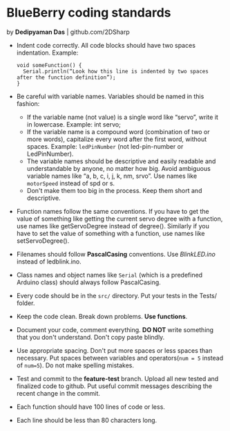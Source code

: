  # BlueBerry coding standards
by **Dedipyaman Das** | github.com/2DSharp


* Indent code correctly. All code blocks should have two spaces indentation. Example: 

      void someFunction() {
        Serial.println(“Look how this line is indented by two spaces after the function definition”);
      }
* Be careful with variable names. Variables should be named in this fashion:
   * If the variable name (not value) is a single word like “servo”, write it in lowercase. Example: int servo;
   * If the variable name is a compound word (combination of two or more words), capitalize every word after the first word, without spaces. Example: ```ledPinNumber``` (not led-pin-number or LedPinNumber).
   * The variable names should be descriptive and easily readable and understandable by anyone, no matter how big. Avoid ambiguous variable names like “a, b, c, i, j, k, nm, srvo”. Use names like ```motorSpeed``` instead of spd or s.
   * Don't make them too big in the process. Keep them short and descriptive. 
* Function names follow the same conventions. If you have to get the value of something like getting the current servo degree with a function, use names like getServoDegree instead of degree(). Similarly if you have to set the value of something with a function, use names like setServoDegree().
* Filenames should follow **PascalCasing** conventions. Use *BlinkLED.ino* instead of ledblink.ino.
* Class names and object names like ```Serial``` (which is a predefined Arduino class) should always follow PascalCasing. 
* Every code should be in the ```src/``` directory. Put your tests in the Tests/ folder. 
* Keep the code clean. Break down problems. **Use functions**. 
* Document your code, comment everything. **DO NOT** write something that you don't understand. Don't copy paste blindly. 
* Use appropriate spacing. Don't put more spaces or less spaces than necessary. Put spaces between variables and operators(```num = 5``` instead of ```num=5```). Do not make spelling mistakes. 
* Test and commit to the **feature-test** branch. Upload all new tested and finalized code to github. Put useful commit messages describing the recent change in the commit. 
* Each function should have 100 lines of code or less. 
* Each line should be less than 80 characters long.

